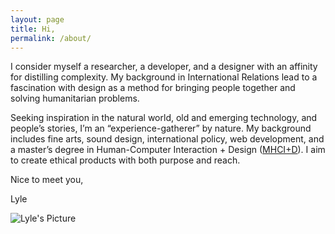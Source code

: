 ```yaml
---
layout: page
title: Hi,
permalink: /about/
---
```

 

I consider myself a researcher, a developer, and a designer with an affinity for distilling complexity. My background in International Relations lead to a fascination with design as a method for bringing people together and solving humanitarian problems.

Seeking inspiration in the natural world, old and emerging technology, and people’s stories, I’m an “experience-gatherer” by nature. My background includes fine arts, sound design, international policy, web development, and a master’s degree in Human-Computer Interaction + Design ([MHCI+D](http://mhcid.washington.edu/)). I aim to create ethical products with both purpose and reach.

Nice to meet you,

Lyle

<img src="../images/other/lyle.png" class="profile-pic" alt="Lyle's Picture">